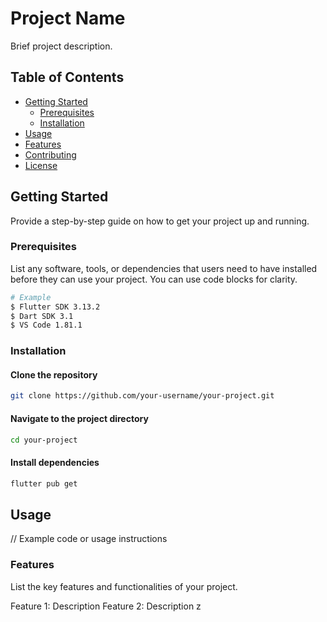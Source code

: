 # Project Name

Brief project description.

## Table of Contents

- [Getting Started](#getting-started)
  - [Prerequisites](#prerequisites)
  - [Installation](#installation)
- [Usage](#usage)
- [Features](#features)
- [Contributing](#contributing)
- [License](#license)

## Getting Started

Provide a step-by-step guide on how to get your project up and running.

### Prerequisites

List any software, tools, or dependencies that users need to have installed before they can use your project. You can use code blocks for clarity.

```bash
# Example
$ Flutter SDK 3.13.2
$ Dart SDK 3.1
$ VS Code 1.81.1
```

### Installation

#### Clone the repository

```bash
git clone https://github.com/your-username/your-project.git
```

#### Navigate to the project directory
```bash
cd your-project
```

#### Install dependencies
```bash
flutter pub get
```

## Usage

// Example code or usage instructions
### Features
List the key features and functionalities of your project.

Feature 1: Description
Feature 2: Description
z